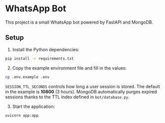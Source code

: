 # WhatsApp Bot

This project is a small WhatsApp bot powered by FastAPI and MongoDB.

## Setup

1. Install the Python dependencies:

```bash
pip install -r requirements.txt
```

2. Copy the example environment file and fill in the values:

```bash
cp .env.example .env
```

`SESSION_TTL_SECONDS` controls how long a user session is stored. The default
in the example is **10800** (3 hours). MongoDB automatically purges expired
sessions thanks to the TTL index defined in `bot/database.py`.

3. Start the application:

```bash
uvicorn app:app
```

